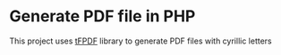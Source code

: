 # Generate PDF file in PHP
This project uses [tFPDF](http://www.fpdf.org/en/script/script92.php) library to generate PDF files with cyrillic letters
